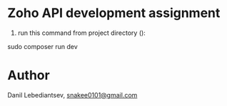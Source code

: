 # Zoho API development assignment

1. run this command from project directory (): 

sudo composer run dev

# Author
Danil Lebediantsev, snakee0101@gmail.com